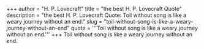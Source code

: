 +++
author = "H. P. Lovecraft"
title = "the best H. P. Lovecraft Quote"
description = "the best H. P. Lovecraft Quote: Toil without song is like a weary journey without an end."
slug = "toil-without-song-is-like-a-weary-journey-without-an-end"
quote = '''Toil without song is like a weary journey without an end.'''
+++
Toil without song is like a weary journey without an end.
